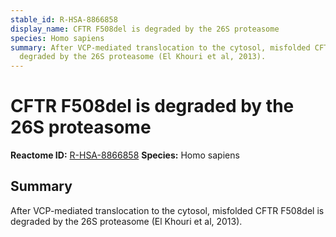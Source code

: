 ```yaml
---
stable_id: R-HSA-8866858
display_name: CFTR F508del is degraded by the 26S proteasome
species: Homo sapiens
summary: After VCP-mediated translocation to the cytosol, misfolded CFTR F508del is
  degraded by the 26S proteasome (El Khouri et al, 2013).
---
```


# CFTR F508del is degraded by the 26S proteasome
**Reactome ID:** [R-HSA-8866858](https://reactome.org/content/detail/R-HSA-8866858)
**Species:** Homo sapiens

## Summary

After VCP-mediated translocation to the cytosol, misfolded CFTR F508del is degraded by the 26S proteasome (El Khouri et al, 2013).

